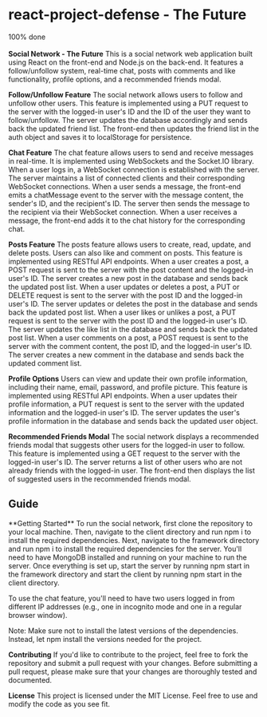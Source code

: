 # react-project-defense - The Future
100% done
<br></br>
**Social Network - The Future**
This is a social network web application built using React on the front-end and Node.js on the back-end. It features a follow/unfollow system, real-time chat, posts with comments and like functionality, profile options, and a recommended friends modal.

**Follow/Unfollow Feature**
The social network allows users to follow and unfollow other users. This feature is implemented using a PUT request to the server with the logged-in user's ID and the ID of the user they want to follow/unfollow. The server updates the database accordingly and sends back the updated friend list. The front-end then updates the friend list in the auth object and saves it to localStorage for persistence.

**Chat Feature**
The chat feature allows users to send and receive messages in real-time. It is implemented using WebSockets and the Socket.IO library. When a user logs in, a WebSocket connection is established with the server. The server maintains a list of connected clients and their corresponding WebSocket connections. When a user sends a message, the front-end emits a chatMessage event to the server with the message content, the sender's ID, and the recipient's ID. The server then sends the message to the recipient via their WebSocket connection. When a user receives a message, the front-end adds it to the chat history for the corresponding chat.

**Posts Feature**
The posts feature allows users to create, read, update, and delete posts. Users can also like and comment on posts. This feature is implemented using RESTful API endpoints. When a user creates a post, a POST request is sent to the server with the post content and the logged-in user's ID. The server creates a new post in the database and sends back the updated post list. When a user updates or deletes a post, a PUT or DELETE request is sent to the server with the post ID and the logged-in user's ID. The server updates or deletes the post in the database and sends back the updated post list. When a user likes or unlikes a post, a PUT request is sent to the server with the post ID and the logged-in user's ID. The server updates the like list in the database and sends back the updated post list. When a user comments on a post, a POST request is sent to the server with the comment content, the post ID, and the logged-in user's ID. The server creates a new comment in the database and sends back the updated comment list.

**Profile Options**
Users can view and update their own profile information, including their name, email, password, and profile picture. This feature is implemented using RESTful API endpoints. When a user updates their profile information, a PUT request is sent to the server with the updated information and the logged-in user's ID. The server updates the user's profile information in the database and sends back the updated user object.

**Recommended Friends Modal**
The social network displays a recommended friends modal that suggests other users for the logged-in user to follow. This feature is implemented using a GET request to the server with the logged-in user's ID. The server returns a list of other users who are not already friends with the logged-in user. The front-end then displays the list of suggested users in the recommended friends modal.

<h2>Guide</h2>
**Getting Started**
To run the social network, first clone the repository to your local machine. Then, navigate to the client directory and run npm i to install the required dependencies. Next, navigate to the framework directory and run npm i to install the required dependencies for the server. You'll need to have MongoDB installed and running on your machine to run the server. Once everything is set
up, start the server by running npm start in the framework directory and start the client by running npm start in the client directory.

To use the chat feature, you'll need to have two users logged in from different IP addresses (e.g., one in incognito mode and one in a regular browser window).

Note: Make sure not to install the latest versions of the dependencies. Instead, let npm install the versions needed for the project.

**Contributing**
If you'd like to contribute to the project, feel free to fork the repository and submit a pull request with your changes. Before submitting a pull request, please make sure that your changes are thoroughly tested and documented.

**License**
This project is licensed under the MIT License. Feel free to use and modify the code as you see fit.
